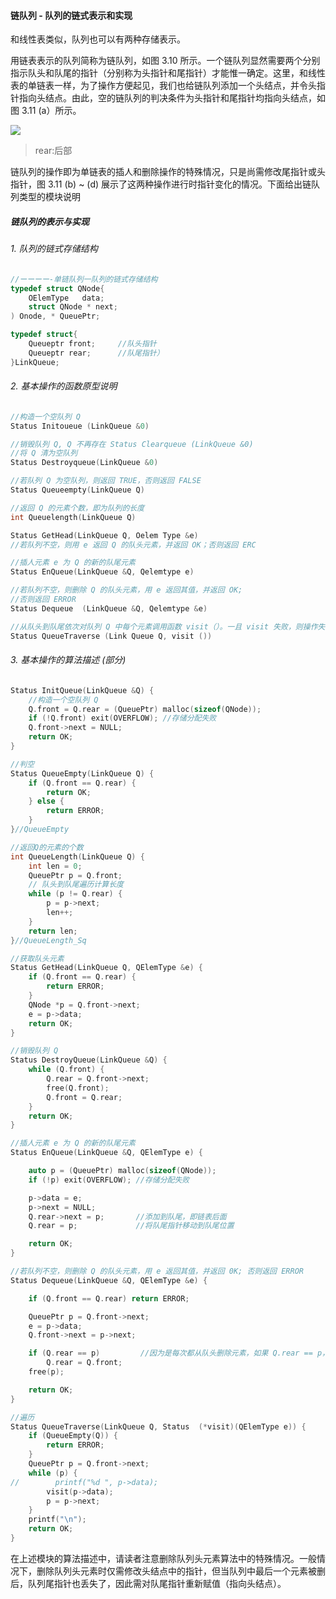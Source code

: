 
#### 链队列 - 队列的链式表示和实现

和线性表类似，队列也可以有两种存储表示。

用链表表示的队列简称为链队列，如图 3.10 所示。一个链队列显然需要两个分别指示队头和队尾的指针（分别称为头指针和尾指针）才能惟一确定。这里，和线性表的单链表一样，为了操作方便起见，我们也给链队列添加一个头结点，并令头指针指向头结点。由此，空的链队列的判决条件为头指针和尾指针均指向头结点，如图 3.11 (a）所示。

![](https://gitee.com/mayundaze/img_bed/raw/master/20200617173107.png)

> rear:后部

链队列的操作即为单链表的插人和删除操作的特殊情况，只是尚需修改尾指针或头指针，图 3.11 (b) ~ (d) 展示了这两种操作进行时指针变化的情况。下面给出链队列类型的模块说明

##### 链队列的表示与实现

###### 1. 队列的链式存储结构 

```cpp
//ーーーー-单链队列一队列的链式存储结构 
typedef struct QNode{
    OElemType   data;
    struct QNode * next;
) Onode, * QueuePtr; 

typedef struct{
    Queueptr front;     //队头指针 
    Queueptr rear;      //队尾指针）
}LinkQueue;
```

###### 2. 基本操作的函数原型说明 

```cpp
//构造一个空队列 Q
Status Initoueue (LinkQueue &0)

//销毁队列 Q, Q 不再存在 Status Clearqueue (LinkQueue &0)
//将 Q 清为空队列
Status Destroyqueue(LinkQueue &0)

//若队列 Q 为空队列，则返回 TRUE，否则返回 FALSE
Status Queueempty(LinkQueue Q)

//返回 Q 的元素个数，即为队列的长度
int Queuelength(LinkQueue Q)

Status GetHead(LinkQueue Q, Oelem Type &e)
//若队列不空，则用 e 返回 Q 的队头元素，并返回 OK；否则返回 ERC

//插人元素 e 为 Q 的新的队尾元素 
Status EnQueue(LinkQueue &Q, Qelemtype e)

//若队列不空，则删除 Q 的队头元素，用 e 返回其值，并返回 OK;
//否则返回 ERROR
Status Dequeue  (LinkQueue &Q, Qelemtype &e)

//从队头到队尾依次对队列 Q 中每个元素调用函数 visit（）。一且 visit 失败，则操作失败
Status QueueTraverse (Link Queue Q, visit ())
```

###### 3. 基本操作的算法描述 (部分)

```cpp
Status InitQueue(LinkQueue &Q) {
    //构造一个空队列 Q
    Q.front = Q.rear = (QueuePtr) malloc(sizeof(QNode));
    if (!Q.front) exit(OVERFLOW); //存储分配失败
    Q.front->next = NULL;
    return OK;
}

//判空
Status QueueEmpty(LinkQueue Q) {
    if (Q.front == Q.rear) {
        return OK;
    } else {
        return ERROR;
    }
}//QueueEmpty

//返回Q的元素的个数
int QueueLength(LinkQueue Q) {
    int len = 0;
    QueuePtr p = Q.front;
    // 队头到队尾遍历计算长度
    while (p != Q.rear) {
        p = p->next;
        len++;
    }
    return len;
}//QueueLength_Sq

//获取队头元素
Status GetHead(LinkQueue Q, QElemType &e) {
    if (Q.front == Q.rear) {
        return ERROR;
    }
    QNode *p = Q.front->next;
    e = p->data;
    return OK;
}

//销毁队列 Q
Status DestroyQueue(LinkQueue &Q) {
    while (Q.front) {
        Q.rear = Q.front->next;
        free(Q.front);
        Q.front = Q.rear;
    }
    return OK;
}

//插人元素 e 为 Q 的新的队尾元素
Status EnQueue(LinkQueue &Q, QElemType e) {

    auto p = (QueuePtr) malloc(sizeof(QNode));
    if (!p) exit(OVERFLOW); //存储分配失败

    p->data = e;
    p->next = NULL;
    Q.rear->next = p;       //添加到队尾，即链表后面
    Q.rear = p;             //将队尾指针移动到队尾位置

    return OK;
}

//若队列不空，则删除 Q 的队头元素，用 e 返回其值，并返回 0K; 否则返回 ERROR
Status Dequeue(LinkQueue &Q, QElemType &e) {

    if (Q.front == Q.rear) return ERROR;

    QueuePtr p = Q.front->next;
    e = p->data;
    Q.front->next = p->next;

    if (Q.rear == p)         //因为是每次都从队头删除元素，如果 Q.rear == p，则删除的是最后一个元素，此时重置队尾
        Q.rear = Q.front;
    free(p);

    return OK;
}

//遍历
Status QueueTraverse(LinkQueue Q, Status  (*visit)(QElemType e)) {
    if (QueueEmpty(Q)) {
        return ERROR;
    }
    QueuePtr p = Q.front->next;
    while (p) {
//        printf("%d ", p->data);
        visit(p->data);
        p = p->next;
    }
    printf("\n");
    return OK;
}
```

在上述模块的算法描述中，请读者注意删除队列头元素算法中的特殊情况。一般情况下，删除队列头元素时仅需修改头结点中的指针，但当队列中最后一个元素被删后，队列尾指针也丢失了，因此需对队尾指针重新赋值（指向头结点）。
